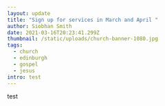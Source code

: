 ```yaml
---
layout: update
title: "Sign up for services in March and April "
author: Siobhan Smith
date: 2021-03-16T20:23:41.299Z
thumbnail: /static/uploads/church-banner-1080.jpg
tags:
  - church
  - edinburgh
  - gospel
  - jesus
intro: test
---
```

test
